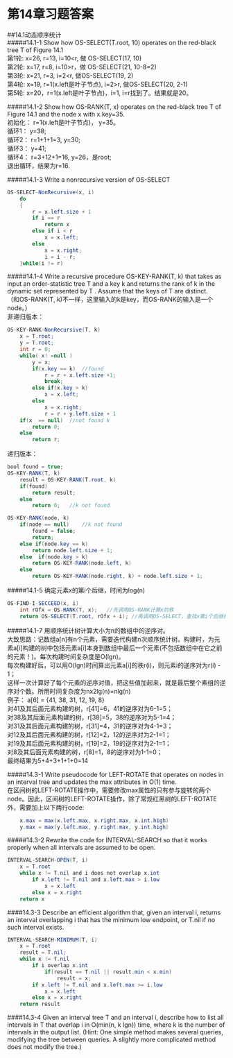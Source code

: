 第14章习题答案
=
##14.1动态顺序统计   
#####14.1-1 Show how OS-SELECT(T.root, 10) operates on the red-black tree T of Figure 14.1  
第1轮: x=26, r=13, i=10<r, 做 OS-SELECT(17, 10)  
第2轮: x=17, r=8, i=10>r，做 OS-SELECT(21, 10-8=2)  
第3轮: x=21, r=3, i=2<r, 做OS-SELECT(19, 2)  
第4轮: x=19, r=1(x.left是叶子节点), i=2>r, 做OS-SELECT(20, 2-1)  
第5轮: x=20，r=1(x.left是叶子节点)，i=1, i=r找到了。结果就是20。  

#####14.1-2 Show how OS-RANK(T, x) operates on the red-black tree T of Figure 14.1 and the node x with x.key=35.  
初始化： r=1(x.left是叶子节点)， y=35。  
循环1： y=38;  
循环2： r=1+1+1=3, y=30;  
循环3： y=41;  
循环4： r=3+12+1=16, y=26，是root;  
退出循环，结果为r=16.  

#####14.1-3 Write a nonrecursive version of OS-SELECT  
```Java
OS-SELECT-NonRecursive(x, i)  
	do  
	{  
		r = x.left.size + 1  
		if i == r  
			return x  
		else if i < r  
			x = x.left;  
		else  
			x = x.right;  
			i = i - r;  
	}while(i != r)  
```
#####14.1-4 Write a recursive procedure OS-KEY-RANK(T, k) that takes as input an order-statistic tree T and a key k and returns the rank of k in the dynamic set represented by T . Assume that the keys of T are distinct.  
（和OS-RANK(T, k)不一样，这里输入的k是key，而OS-RANK的输入是一个node。）  
非递归版本：  
```Java
OS-KEY-RANK-NonRecursive(T, k)
	x = T.root;
	y = T.root;
	int r = 0;
	while( x! =null )
		y = x;
		if(x.key == k)	//found
			r = r + x.left.size +1;
			break;
		else if(x.key > k)
			x = x.left;
		else
			x = x.right;
			r = r + y.left.size + 1
	if(x  == null)	//not found k
		return 0;
	else
		return r;
```
递归版本：  
```Java
bool found = true;
OS-KEY-RANK(T, k)
	result = OS-KEY-RANK(T.root, k)
	if(found)
		return result;
	else
		return 0;	//k not found

OS-KEY-RANK(node, k)
	if(node == null)	//k not found
		found = false;
		return;
	else if(node.key == k)
		return node.left.size + 1;
	else  if(node.key > k)
		return OS-KEY-RANK(node.left, k)
	else
		return OS-KEY-RANK(node.right, k) + node.left.size + 1;
```
#####14.1-5 确定元素x的第i个后继，时间为log(n)  
```Java
OS-FIND-I-SECCEED(x, i)
	int rOfx = OS-RANK(T, x);	//先调用OS-RANK计算x的秩
	return OS-SELECT(T.root, rOfx + i); //再调用OS-SELECT，查找x第i个后继结点
```
#####14.1-7 用顺序统计树计算大小为n的数组中的逆序对。  
大致思路：记数组a[n]有n个元素，需要迭代构建n次顺序统计树。构建时，为元素a[i]构建的树中包括元素a[i]本身到数组中最后一个元素(不包括数组中在它之前的元素！)。每次构建时间复杂度是O(lgn)。  
每次构建好后，可以用O(lgn)时间算出元素a[i]的秩r(i)，则元素i的逆序对为r(i) - 1；  
这样一次计算好了每个元素的逆序对值，把这些值加起来，就是最后整个素组的逆序对个数。所用时间复杂度为nx2lg(n)=nlg(n)  
例子： a[6] = {41, 38, 31, 12, 19, 8}  
对41及其后面元素构建的树，r[41]=6，41的逆序对为6-1=5；  
对38及其后面元素构建的树，r[38]=5，38的逆序对为5-1=4；  
对31及其后面元素构建的树，r[31]=4，31的逆序对为4-1=3；  
对12及其后面元素构建的树，r[12]=2，12的逆序对为2-1=1；  
对19及其后面元素构建的树，r[19]=2，19的逆序对为2-1=1；  
对8及其后面元素构建的树，r[8]=1，8的逆序对为1-1=0；  
最终结果为5+4+3+1+1+0=14  

#####14.3-1 Write pseudocode for LEFT-ROTATE that operates on nodes in an interval tree and updates the max attributes in O(1) time.  
在区间树的LEFT-ROTATE操作中，需要修改max属性的只有参与旋转的两个node。因此，区间树的LEFT-ROTATE操作，除了常规红黑树的LEFT-ROTATE外，需要加上以下两行code:  
```Java
	x.max = max(x.left.max, x.right.max, x.int.high)
	y.max = max(y.left.max, y.right.max, y.int.high)
```

#####14.3-2 Rewrite the code for INTERVAL-SEARCH so that it works properly when all intervals are assumed to be open.  
```Java
INTERVAL-SEARCH-OPEN(T, i)
	x = T.root
 	while x != T.nil and i does not overlap x.int
		if x.left != T.nil and x.left.max > i.low
			x = x.left
		else x = x.right
	return x  
```

####14.3-3 Describe an efficient algorithm that, given an interval i, returns an interval overlapping i that has the minimum low endpoint, or T.nil if no such interval exists.  
```Java
INTERVAL-SEARCH-MINIMUM(T, i)
	x = T.root
	result = T.nil;
 	while x != T.nil
 		if i overlap x.int
 			if(result == T.nil || result.min < x.min)
 				result = x;
		if x.left != T.nil and x.left.max >= i.low
			x = x.left
		else x = x.right
	return result  
```

####14.3-4 Given an interval tree T and an interval i, describe how to list all intervals in T that overlap i in O(min(n, k lgn)) time, where k is the number of intervals in the output list. 
(Hint: One simple method makes several queries, modifying the tree between queries. A slightly more complicated method does not modify the tree.)  



